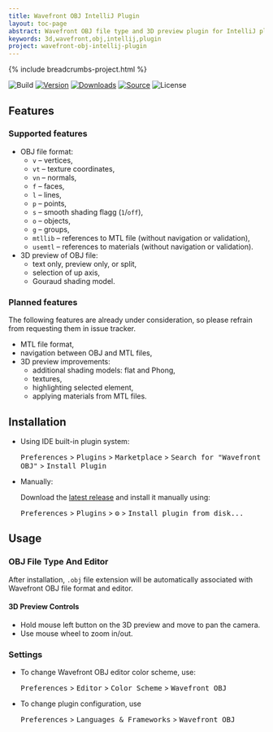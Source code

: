 ```yaml
---
title: Wavefront OBJ IntelliJ Plugin
layout: toc-page
abstract: Wavefront OBJ file type and 3D preview plugin for IntelliJ platform
keywords: 3d,wavefront,obj,intellij,plugin
project: wavefront-obj-intellij-plugin
---
```


{% include breadcrumbs-project.html %}

![Build][build_badge]
[![Version][jb_version_badge]][jb_plugin_page]
[![Downloads][jb_download_badge]][jb_plugin_page]
[![Source][gh_badge]][gh_project]
![License][gh_license_badge]

## Features

### Supported features

- OBJ file format:
  - `v` – vertices,
  - `vt` – texture coordinates,
  - `vn` – normals,
  - `f` – faces,
  - `l` – lines,
  - `p` – points,
  - `s` – smooth shading flagg (`1`/`off`),
  - `o` – objects,
  - `g` – groups,
  - `mtllib` – references to MTL file (without navigation or validation),
  - `usemtl` – references to materials (without navigation or validation).
- 3D preview of OBJ file:
  - text only, preview only, or split,
  - selection of up axis,
  - Gouraud shading model.

### Planned features

The following features are already under consideration, so please refrain from requesting them in
issue tracker.

- MTL file format,
- navigation between OBJ and MTL files,
- 3D preview improvements:
  - additional shading models: flat and Phong,
  - textures,
  - highlighting selected element,
  - applying materials from MTL files.

## Installation

- Using IDE built-in plugin system:

  <kbd>Preferences</kbd> > <kbd>Plugins</kbd> > <kbd>Marketplace</kbd> >
  <kbd>Search for "Wavefront OBJ"</kbd> > <kbd>Install Plugin</kbd>

- Manually:

  Download the
  [latest release][latest_release]
  and install it manually using:
   
  <kbd>Preferences</kbd> > <kbd>Plugins</kbd> > <kbd>⚙️</kbd> >
  <kbd>Install plugin from disk...</kbd>

## Usage

### OBJ File Type And Editor

After installation, `.obj` file extension will be automatically associated with Wavefront OBJ
file format and editor.

#### 3D Preview Controls

- Hold mouse left button on the 3D preview and move to pan the camera.
- Use mouse wheel to zoom in/out.

### Settings

- To change Wavefront OBJ editor color scheme, use:

  <kbd>Preferences</kbd> > <kbd>Editor</kbd> > <kbd>Color Scheme</kbd> > <kbd>Wavefront OBJ</kbd>

- To change plugin configuration, use

  <kbd>Preferences</kbd> > <kbd>Languages & Frameworks</kbd> > <kbd>Wavefront OBJ</kbd>

[build_badge]: https://github.com/sczerwinski/wavefront-obj-intellij-plugin/workflows/Build/badge.svg
[jb_version_badge]: https://img.shields.io/jetbrains/plugin/v/14843-wavefront-obj
[jb_download_badge]: https://img.shields.io/jetbrains/plugin/d/14843-wavefront-obj
[jb_plugin_page]: https://plugins.jetbrains.com/plugin/14843-wavefront-obj
[gh_badge]: https://img.shields.io/badge/source-GitHub-blue.svg
[gh_project]: https://github.com/sczerwinski/wavefront-obj-intellij-plugin
[gh_license_badge]: https://img.shields.io/github/license/sczerwinski/wavefront-obj-intellij-plugin.svg
[wikipedia_obj]: https://en.wikipedia.org/wiki/Wavefront_.obj_file
[latest_release]: https://github.com/sczerwinski/wavefront-obj-intellij-plugin/releases/latest
